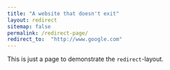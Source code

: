 ```yaml
---
title: "A website that doesn't exit"
layout: redirect
sitemap: false
permalink: /redirect-page/
redirect_to:  "http://www.google.com"
---
```

This is just a page to demonstrate the `redirect`-layout.
